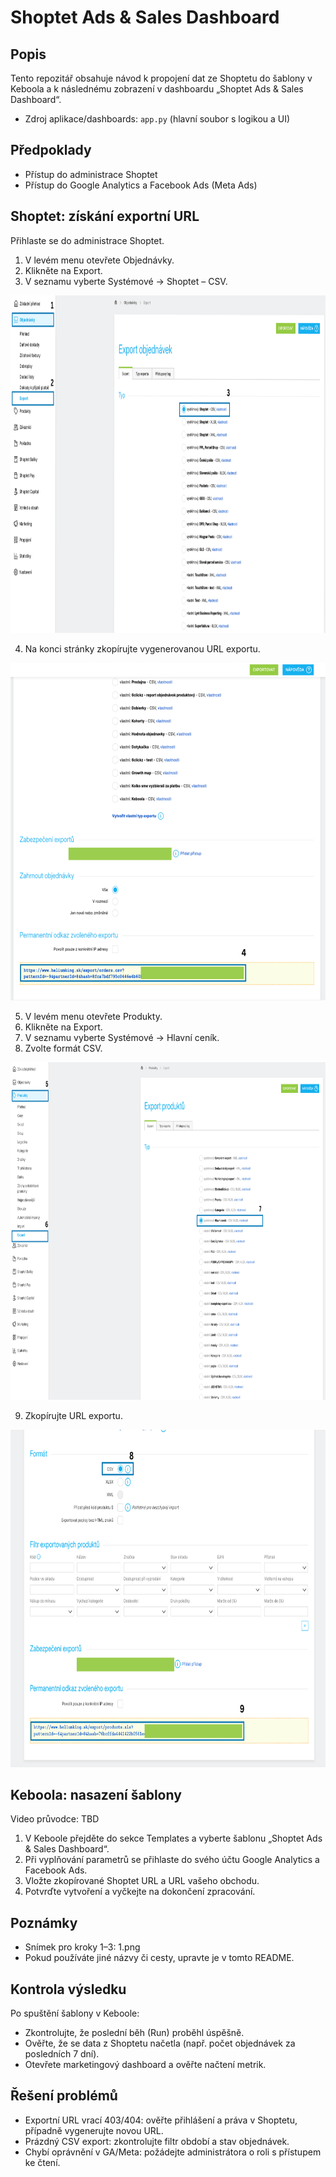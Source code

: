 # Shoptet Ads & Sales Dashboard

## Popis

Tento repozitář obsahuje návod k propojení dat ze Shoptetu do šablony v Keboola a k následnému zobrazení v dashboardu „Shoptet Ads & Sales Dashboard“.

- Zdroj aplikace/dashboards: `app.py` (hlavní soubor s logikou a UI)

## Předpoklady

- Přístup do administrace Shoptet
- Přístup do Google Analytics a Facebook Ads (Meta Ads)

## Shoptet: získání exportní URL
Přihlaste se do administrace Shoptet.
1. V levém menu otevřete Objednávky.
2. Klikněte na Export.
3. V seznamu vyberte Systémové → Shoptet – CSV.

<p align="center"><img src="guide/1.png" alt="Snímek obrazovky – výběr Shoptet CSV" width="960" height="540" /></p>

4. Na konci stránky zkopírujte vygenerovanou URL exportu.

<p align="center"><img src="guide/2.png" alt="Snímek obrazovky – exportní URL" width="960" height="540" /></p>

5. V levém menu otevřete Produkty.
6. Klikněte na Export.
7. V seznamu vyberte Systémové → Hlavní ceník.
8. Zvolte formát CSV.

<p align="center"><img src="guide/3.png" alt="Snímek obrazovky – Export produktů: Hlavní ceník" width="960" height="540" /></p>

9. Zkopírujte URL exportu.

<p align="center"><img src="guide/4.png" alt="Snímek obrazovky – URL exportu produktů" width="960" height="540" /></p>

## Keboola: nasazení šablony

Video průvodce: TBD

1. V Keboole přejděte do sekce Templates a vyberte šablonu „Shoptet Ads & Sales Dashboard“.
2. Při vyplňování parametrů se přihlaste do svého účtu Google Analytics a Facebook Ads.
3. Vložte zkopírované Shoptet URL a URL vašeho obchodu.
4. Potvrďte vytvoření a vyčkejte na dokončení zpracování.

## Poznámky

- Snímek pro kroky 1–3: 1.png
- Pokud používáte jiné názvy či cesty, upravte je v tomto README.

## Kontrola výsledku

Po spuštění šablony v Keboole:

- Zkontrolujte, že poslední běh (Run) proběhl úspěšně.
- Ověřte, že se data z Shoptetu načetla (např. počet objednávek za posledních 7 dní).
- Otevřete marketingový dashboard a ověřte načtení metrik.

## Řešení problémů

- Exportní URL vrací 403/404: ověřte přihlášení a práva v Shoptetu, případně vygenerujte novou URL.
- Prázdný CSV export: zkontrolujte filtr období a stav objednávek.
- Chybí oprávnění v GA/Meta: požádejte administrátora o roli s přístupem ke čtení.
